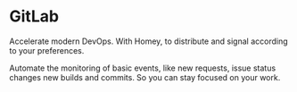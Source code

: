 # GitLab

Accelerate modern DevOps. With Homey, to distribute and signal according to your preferences.

Automate the monitoring of basic events, like new requests, issue status changes new builds and commits. So you can stay focused on your work.
